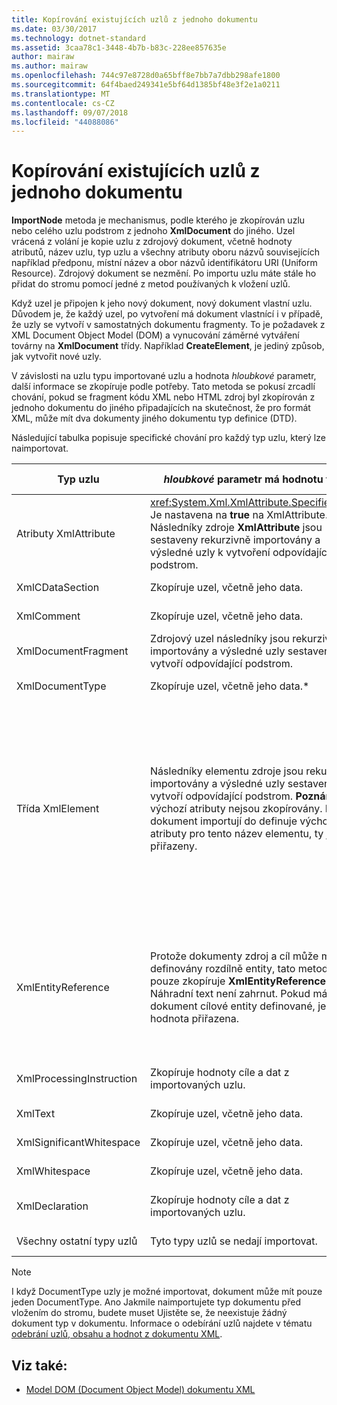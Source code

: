 ```yaml
---
title: Kopírování existujících uzlů z jednoho dokumentu
ms.date: 03/30/2017
ms.technology: dotnet-standard
ms.assetid: 3caa78c1-3448-4b7b-b83c-228ee857635e
author: mairaw
ms.author: mairaw
ms.openlocfilehash: 744c97e8728d0a65bff8e7bb7a7dbb298afe1800
ms.sourcegitcommit: 64f4baed249341e5bf64d1385bf48e3f2e1a0211
ms.translationtype: MT
ms.contentlocale: cs-CZ
ms.lasthandoff: 09/07/2018
ms.locfileid: "44088086"
---
```

# <a name="copying-existing-nodes-from-one-document-to-another"></a>Kopírování existujících uzlů z jednoho dokumentu
**ImportNode** metoda je mechanismus, podle kterého je zkopírován uzlu nebo celého uzlu podstrom z jednoho **XmlDocument** do jiného. Uzel vrácená z volání je kopie uzlu z zdrojový dokument, včetně hodnoty atributů, název uzlu, typ uzlu a všechny atributy oboru názvů souvisejících například předponu, místní název a obor názvů identifikátoru URI (Uniform Resource). Zdrojový dokument se nezmění. Po importu uzlu máte stále ho přidat do stromu pomocí jedné z metod používaných k vložení uzlů.  
  
 Když uzel je připojen k jeho nový dokument, nový dokument vlastní uzlu. Důvodem je, že každý uzel, po vytvoření má dokument vlastnící i v případě, že uzly se vytvoří v samostatných dokumentu fragmenty. To je požadavek z XML Document Object Model (DOM) a vynucování záměrné vytváření továrny na **XmlDocument** třídy. Například **CreateElement**, je jediný způsob, jak vytvořit nové uzly.  
  
 V závislosti na uzlu typu importované uzlu a hodnota *hloubkové* parametr, další informace se zkopíruje podle potřeby. Tato metoda se pokusí zrcadlí chování, pokud se fragment kódu XML nebo HTML zdroj byl zkopírován z jednoho dokumentu do jiného připadajících na skutečnost, že pro formát XML, může mít dva dokumenty jiného dokumentu typ definice (DTD).  
  
 Následující tabulka popisuje specifické chování pro každý typ uzlu, který lze naimportovat.  
  
|Typ uzlu|*hloubkové* parametr má hodnotu true|*hloubkové* parametr má hodnotu false|  
|---------------|------------------------------|-------------------------------|  
|Atributy XmlAttribute|<xref:System.Xml.XmlAttribute.Specified%2A> Je nastavena na **true** na XmlAttribute. Následníky zdroje **XmlAttribute** jsou sestaveny rekurzivně importovány a výsledné uzly k vytvoření odpovídající podstrom.|*Hloubkové* parametru se nedá použít u **XmlAttribute** uzly, proto, že vždy provádějí jejich podřízené uzly s nimi při importu.|  
|XmlCDataSection|Zkopíruje uzel, včetně jeho data.|Zkopíruje uzel, včetně jeho data.|  
|XmlComment|Zkopíruje uzel, včetně jeho data.|Zkopíruje uzel, včetně jeho data.|  
|XmlDocumentFragment|Zdrojový uzel následníky jsou rekurzivně importovány a výsledné uzly sestaveny a vytvoří odpovídající podstrom.|Prázdná **XmlDocumentFragment** se vytvoří.|  
|XmlDocumentType|Zkopíruje uzel, včetně jeho data.*|Zkopíruje uzel, včetně jeho data.*|  
|Třída XmlElement|Následníky elementu zdroje jsou rekurzivně importovány a výsledné uzly sestaveny a vytvoří odpovídající podstrom. **Poznámka:** výchozí atributy nejsou zkopírovány. Pokud dokument importují do definuje výchozí atributy pro tento název elementu, ty jsou přiřazeny.|Zadaný atribut uzly source element importují a vygenerovaný **XmlAttribute** uzly jsou připojeny k nového elementu. Nejsou zkopírovány podřízených uzlů. **Poznámka:** výchozí atributy nejsou zkopírovány. Pokud dokument importují do definuje výchozí atributy pro tento název elementu, ty jsou přiřazeny.|  
|XmlEntityReference|Protože dokumenty zdroj a cíl může mít definovány rozdílně entity, tato metoda pouze zkopíruje **XmlEntityReference** uzlu. Náhradní text není zahrnut. Pokud má dokument cílové entity definované, jeho hodnota přiřazena.|Protože dokumenty zdroj a cíl může mít definovány rozdílně entity, tato metoda pouze zkopíruje **XmlEntityReference** uzlu. Náhradní text není zahrnut. Pokud má dokument cílové entity definované, jeho hodnota přiřazena.|  
|XmlProcessingInstruction|Zkopíruje hodnoty cíle a dat z importovaných uzlu.|Zkopíruje hodnoty cíle a dat z importovaných uzlu.|  
|XmlText|Zkopíruje uzel, včetně jeho data.|Zkopíruje uzel, včetně jeho data.|  
|XmlSignificantWhitespace|Zkopíruje uzel, včetně jeho data.|Zkopíruje uzel, včetně jeho data.|  
|XmlWhitespace|Zkopíruje uzel, včetně jeho data.|Zkopíruje uzel, včetně jeho data.|  
|XmlDeclaration|Zkopíruje hodnoty cíle a dat z importovaných uzlu.|Zkopíruje hodnoty cíle a dat z importovaných uzlu.|  
|Všechny ostatní typy uzlů|Tyto typy uzlů se nedají importovat.|Tyto typy uzlů se nedají importovat.|  
  
> [!NOTE]
>  I když DocumentType uzly je možné importovat, dokument může mít pouze jeden DocumentType. Ano Jakmile naimportujete typ dokumentu před vložením do stromu, budete muset Ujistěte se, že neexistuje žádný dokument typ v dokumentu. Informace o odebírání uzlů najdete v tématu [odebrání uzlů, obsahu a hodnot z dokumentu XML](../../../../docs/standard/data/xml/removing-nodes-content-and-values-from-an-xml-document.md).  
  
## <a name="see-also"></a>Viz také:

- [Model DOM (Document Object Model) dokumentu XML](../../../../docs/standard/data/xml/xml-document-object-model-dom.md)
